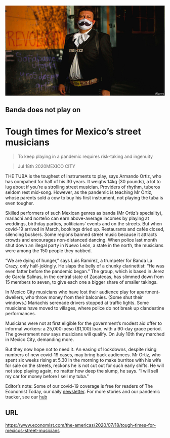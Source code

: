 ![](./images/20200718_AMP004_1.jpg)

## Banda does not play on

# Tough times for Mexico’s street musicians

> To keep playing in a pandemic requires risk-taking and ingenuity

> Jul 18th 2020MEXICO CITY

THE TUBA is the toughest of instruments to play, says Armando Ortiz, who has oompahed for half of his 30 years. It weighs 14kg (30 pounds), a lot to lug about if you’re a strolling street musician. Providers of rhythm, tuberos seldom rest mid-song. However, as the pandemic is teaching Mr Ortiz, whose parents sold a cow to buy his first instrument, not playing the tuba is even tougher.

Skilled performers of such Mexican genres as banda (Mr Ortiz’s speciality), mariachi and norteño can earn above-average incomes by playing at weddings, birthday parties, politicians’ events and on the streets. But when covid-19 arrived in March, bookings dried up. Restaurants and cafés closed, silencing buskers. Some regions banned street music because it attracts crowds and encourages non-distanced dancing. When police last month shut down an illegal party in Nuevo León, a state in the north, the musicians were among the 150 people they nabbed.

“We are dying of hunger,” says Luis Ramírez, a trumpeter for Banda La Crazy, only half-jokingly. He slaps the belly of a chunky clarinettist: “He was even fatter before the pandemic began.” The group, which is based in Jerez de García Salinas, in the central state of Zacatecas, has slimmed down from 15 members to seven, to give each one a bigger share of smaller takings.

In Mexico City musicians who have lost their audience play for apartment-dwellers, who throw money from their balconies. (Some shut their windows.) Mariachis serenade drivers stopped at traffic lights. Some musicians have moved to villages, where police do not break up clandestine performances.

Musicians were not at first eligible for the government’s modest aid offer to informal workers: a 25,000-peso ($1,100) loan, with a 90-day grace period. The government now says musicians will qualify. On July 10th they marched in Mexico City, demanding more.

But they now hope not to need it. An easing of lockdowns, despite rising numbers of new covid-19 cases, may bring back audiences. Mr Ortiz, who spent six weeks rising at 5.30 in the morning to make burritos with his wife for sale on the streets, reckons he is not cut out for such early shifts. He will not stop playing again, no matter how deep the slump, he says. “I will sell my car for money before I sell my tuba.”

Editor’s note: Some of our covid-19 coverage is free for readers of The Economist Today, our daily [newsletter](https://www.economist.com/https://my.economist.com/user#newsletter). For more stories and our pandemic tracker, see our [hub](https://www.economist.com//news/2020/03/11/the-economists-coverage-of-the-coronavirus)

## URL

https://www.economist.com/the-americas/2020/07/18/tough-times-for-mexicos-street-musicians
